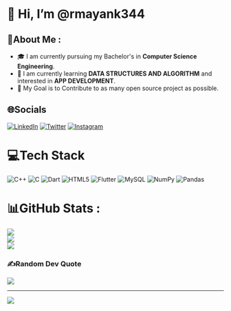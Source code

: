 # 👋 Hi, I’m @rmayank344


<!---
rmayank344/rmayank344 is a ✨ special ✨ repository because its `README.md` (this file) appears on your GitHub profile.
You can click the Preview link to take a look at your changes.
--->

## 💫About Me :
* 🎓 I am currently pursuing my Bachelor's in **Computer Science Engineering**.
* 🌱 I am currently learning **DATA STRUCTURES AND ALGORITHM** and interested in **APP DEVELOPMENT**.
* 🎯 My Goal is to Contribute to as many open source project as possible.

## 🌐Socials
[![LinkedIn](https://img.shields.io/badge/LinkedIn-%230077B5.svg?logo=linkedin&logoColor=white)](https://www.linkedin.com/in/mayank-raj-839186221/)   [![Twitter](https://img.shields.io/badge/Twitter-%231DA1F2.svg?logo=Twitter&logoColor=white)](https://twitter.com/MayankR38174970)   [![Instagram](https://img.shields.io/badge/Instagram-%23E4405F.svg?logo=Instagram&logoColor=white)](https://instagram.com/mayankraj28) 

# 💻Tech Stack
![C++](https://img.shields.io/badge/c++-%2300599C.svg?style=for-the-badge&logo=c%2B%2B&logoColor=white) ![C](https://img.shields.io/badge/c-%2300599C.svg?style=for-the-badge&logo=c&logoColor=white) ![Dart](https://img.shields.io/badge/dart-%230175C2.svg?style=for-the-badge&logo=dart&logoColor=white) ![HTML5](https://img.shields.io/badge/html5-%23E34F26.svg?style=for-the-badge&logo=html5&logoColor=white) ![Flutter](https://img.shields.io/badge/Flutter-%2302569B.svg?style=for-the-badge&logo=Flutter&logoColor=white) ![MySQL](https://img.shields.io/badge/mysql-%2300f.svg?style=for-the-badge&logo=mysql&logoColor=white) ![NumPy](https://img.shields.io/badge/numpy-%23013243.svg?style=for-the-badge&logo=numpy&logoColor=white) ![Pandas](https://img.shields.io/badge/pandas-%23150458.svg?style=for-the-badge&logo=pandas&logoColor=white)
# 📊GitHub Stats :
![](https://github-readme-stats.vercel.app/api?username=rmayank344&theme=dark&hide_border=false&include_all_commits=false&count_private=false)<br/>
![](https://github-readme-streak-stats.herokuapp.com/?user=rmayank344&theme=dark&hide_border=false)<br/>
![](https://github-readme-stats.vercel.app/api/top-langs/?username=rmayank344&theme=dark&hide_border=false&include_all_commits=false&count_private=false&layout=compact)

### ✍️Random Dev Quote
![](https://quotes-github-readme.vercel.app/api?type=horizontal&theme=radical)

---
[![](https://visitcount.itsvg.in/api?id=rmayank344&icon=5&color=3)](https://visitcount.itsvg.in)
